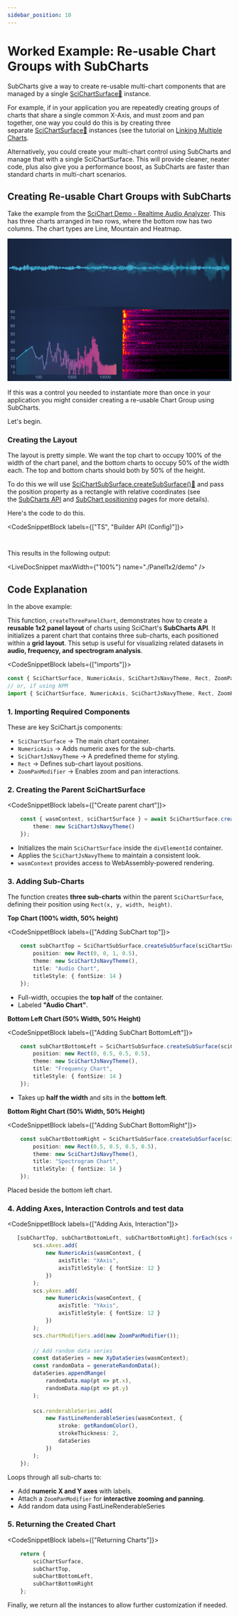 ```yaml
---
sidebar_position: 10
---
```


# Worked Example: Re-usable Chart Groups with SubCharts

SubCharts give a way to create re-usable multi-chart components that are managed by a single [SciChartSurface:blue_book:](https://www.scichart.com/documentation/js/current/typedoc/classes/scichartsurface.html) instance.

For example, if in your application you are repeatedly creating groups of charts that share a single common X-Axis, and must zoom and pan together, one way you could do this is by creating three separate [SciChartSurface:blue_book:](https://www.scichart.com/documentation/js/current/typedoc/classes/scichartsurface.html) instances (see the tutorial on [Linking Multiple Charts](/2d-charts/chart-synchronization-api/synchronizing-multiple-charts).

Alternatively, you could create your multi-chart control using SubCharts and manage that with a single SciChartSurface. This will provide cleaner, neater code, plus also give you a performance boost, as SubCharts are faster than standard charts in multi-chart scenarios.

Creating Re-usable Chart Groups with SubCharts
----------------------------------------------

Take the example from the [SciChart Demo - Realtime Audio Analyzer](https://scichart.com/demo/react/audio-analyzer-fft-example). This has three charts arranged in two rows, where the bottom row has two columns. The chart types are Line, Mountain and Heatmap.

![](img/1.png)

If this was a control you needed to instantiate more than once in your application you might consider creating a re-usable Chart Group using SubCharts.

Let's begin.

### Creating the Layout

The layout is pretty simple. We want the top chart to occupy 100% of the width of the chart panel, and the bottom charts to occupy 50% of the width each. The top and bottom charts should both by 50% of the height.

To do this we will use [SciChartSubSurface.createSubSurface():blue_book:](https://www.scichart.com/documentation/js/v4/typedoc/classes/scichartsubsurface.html) and pass the position property as a rectangle with relative coordinates (see the [SubCharts API](/2d-charts/subcharts-api/subcharts-api-overview) and [SubChart positioning](/2d-charts/subcharts-api/sub-charts-positioning) pages for more details).

Here's the code to do this.

<CodeSnippetBlock labels={["TS", "Builder API (Config)"]}>
```ts showLineNumbers file=./Panel1x2/demo.ts start=region_A_start end=region_A_end
```
```ts showLineNumbers file=./Panel1x2/demo.ts start=region_B_start end=region_B_end
```
</CodeSnippetBlock>

This results in the following output:

<LiveDocSnippet maxWidth={"100%"} name="./Panel1x2/demo" />

Code Explanation
----------------

In the above example:

This function, `createThreePanelChart`, demonstrates how to create a **reusable 1x2 panel layout** of charts using SciChart's **SubCharts API**. It initializes a parent chart that contains three sub-charts, each positioned within a **grid layout**. This setup is useful for visualizing related datasets in **audio, frequency, and spectrogram analysis**.

<CodeSnippetBlock labels={["imports"]}>
```ts
const { SciChartSurface, NumericAxis, SciChartJsNavyTheme, Rect, ZoomPanModifier } = SciChart;
// or, if using NPM
import { SciChartSurface, NumericAxis, SciChartJsNavyTheme, Rect, ZoomPanModifier } from "scichart";
```
</CodeSnippetBlock>

### 1. Importing Required Components

These are key SciChart.js components:

*   `SciChartSurface` → The main chart container.
*   `NumericAxis` → Adds numeric axes for the sub-charts.
*   `SciChartJsNavyTheme` → A predefined theme for styling.
*   `Rect` → Defines sub-chart layout positions.
*   `ZoomPanModifier` → Enables zoom and pan interactions.

### 2. Creating the Parent SciChartSurface

<CodeSnippetBlock labels={["Create parent chart"]}>
```ts
    const { wasmContext, sciChartSurface } = await SciChartSurface.create(divElementId, {
        theme: new SciChartJsNavyTheme()
    });
```
</CodeSnippetBlock>

*   Initializes the main `SciChartSurface` inside the `divElementId` container.
*   Applies the `SciChartJsNavyTheme` to maintain a consistent look.
*   `wasmContext` provides access to WebAssembly-powered rendering.

### 3. Adding Sub-Charts

The function creates **three sub-charts** within the parent `SciChartSurface`, defining their position using `Rect(x, y, width, height)`.

**Top Chart (100% width, 50% height)**

<CodeSnippetBlock labels={["Adding SubChart top"]}>
```ts
    const subChartTop = SciChartSubSurface.createSubSurface(sciChartSurface, {
        position: new Rect(0, 0, 1, 0.5),
        theme: new SciChartJsNavyTheme(),
        title: "Audio Chart",
        titleStyle: { fontSize: 14 }
    });
```
</CodeSnippetBlock>

*   Full-width, occupies the **top half** of the container.
*   Labeled **"Audio Chart"**.

**Bottom Left Chart (50% Width, 50% Height)**

<CodeSnippetBlock labels={["Adding SubChart BottomLeft"]}>
```ts
    const subChartBottomLeft = SciChartSubSurface.createSubSurface(sciChartSurface, {
        position: new Rect(0, 0.5, 0.5, 0.5),
        theme: new SciChartJsNavyTheme(),
        title: "Frequency Chart",
        titleStyle: { fontSize: 14 }
    });
```
</CodeSnippetBlock>

*   Takes up **half the width** and sits in the **bottom left**.

**Bottom Right Chart (50% Width, 50% Height)**

<CodeSnippetBlock labels={["Adding SubChart BottomRight"]}>
```ts
    const subChartBottomRight = SciChartSubSurface.createSubSurface(sciChartSurface, {
        position: new Rect(0.5, 0.5, 0.5, 0.5),
        theme: new SciChartJsNavyTheme(),
        title: "Spectrogram Chart",
        titleStyle: { fontSize: 14 }
    });
```
</CodeSnippetBlock>

Placed beside the bottom left chart.

### 4. Adding Axes, Interaction Controls and test data

<CodeSnippetBlock labels={["Adding Axis, Interaction"]}>
```ts
   [subChartTop, subChartBottomLeft, subChartBottomRight].forEach(scs => {
        scs.xAxes.add(
            new NumericAxis(wasmContext, {
                axisTitle: "XAxis",
                axisTitleStyle: { fontSize: 12 }
            })
        );
        scs.yAxes.add(
            new NumericAxis(wasmContext, {
                axisTitle: "YAxis",
                axisTitleStyle: { fontSize: 12 }
            })
        );
        scs.chartModifiers.add(new ZoomPanModifier());

        // Add random data series
        const dataSeries = new XyDataSeries(wasmContext);
        const randomData = generateRandomData();
        dataSeries.appendRange(
            randomData.map(pt => pt.x),
            randomData.map(pt => pt.y)
        );

        scs.renderableSeries.add(
            new FastLineRenderableSeries(wasmContext, {
                stroke: getRandomColor(),
                strokeThickness: 2,
                dataSeries
            })
        );
    });
```
</CodeSnippetBlock>

Loops through all sub-charts to:

* Add **numeric X and Y axes** with labels.
* Attach a `ZoomPanModifier` for **interactive zooming and panning**.
* Add random data using FastLineRenderableSeries

### 5. Returning the Created Chart

<CodeSnippetBlock labels={["Returning Charts"]}>
```ts
    return {
        sciChartSurface,
        subChartTop,
        subChartBottomLeft,
        subChartBottomRight
    };
```
</CodeSnippetBlock>

Finally, we return all the instances to allow further customization if needed.